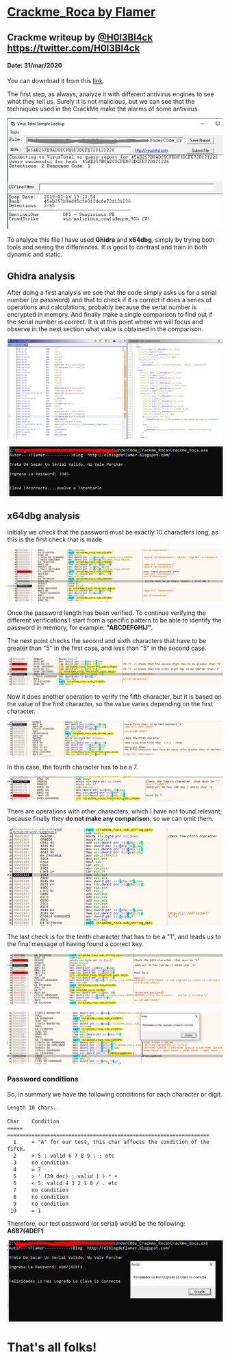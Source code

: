 # [Crackme_Roca by Flamer](https://underc0de.org/foro/ingenieria-inversa/crackme_roca-by-flamer/)


## Crackme writeup by [@H0l3Bl4ck](https://twitter.com/H0l3Bl4ck) https://twitter.com/H0l3Bl4ck
#### Date: 31/mar/2020 

You can download it from this [link](CrackMe_Roca.zip). 

The first step, as always, analyze it with different antivirus engines to see what they tell us. Surely it is not malicious, but we can see that the techniques used in the CrackMe make the alarms of some antivirus.

![crackme_000](Crackme_Roca_00.png "Virus Total") 

To analyze this file I have used **Ghidra** and **x64dbg**, simply by trying both tools and seeing the differences. It is good to contrast and train in both dynamic and static.

## Ghidra analysis

After doing a first analysis we see that the code simply asks us for a serial number (or password) and that to check if it is correct it does a series of operations and calculations, probably because the serial number is encrypted in memory. And finally make a single comparison to find out if the serial number is correct. It is at this point where we will focus and observe in the next section what value is obtained in the comparison.

![crackme_001](Crackme_Roca_01.png "Ghidra") 

![crackme_002](Crackme_Roca_02.png "Ghidra")


## x64dbg analysis

Initially we check that the password must be exactly 10 characters long, as this is the first check that is made.

![crackme_003](Crackme_Roca_03.png "String 10 chars")

Once the password length has been verified. To continue verifying the different verifications I start from a specific pattern to be able to identify the password in memory, for example: **"ABCDEFGHIJ"**.

The next point checks the second and sixth characters that have to be greater than "5" in the first case, and less than "5" in the second case.

![crackme_004](Crackme_Roca_04.png "check second and sixth digit")

Now it does another operation to verify the fifth character, but it is based on the value of the first character, so the value varies depending on the first character.

![crackme_005](Crackme_Roca_05.png "check fifth char")

In this case, the fourth character has to be a 7.

![crackme_006](Crackme_Roca_06.png "check fourth char")

There are operations with other characters, which I have not found relevant, because finally they **do not make any comparison**, so we can omit them.

![crackme_007](Crackme_Roca_07.png "no cmp")

The last check is for the tenth character that has to be a "1", and leads us to the final message of having found a correct key.

![crackme_008](Crackme_Roca_08.png "final check")

![crackme_009](Crackme_Roca_09.png "correct key")


### Password conditions

So, in summary we have the following conditions for each character or digit.

	Length 10 chars.
	
	Char	Condition
	=====	==================================================================
	  1     = "A" for our test, this char affects the condition of the fifth.
      2     > 5 : valid 6 7 8 9 : ; etc
	  3     no condition
	  4     = 7 
	  5     > ' (39 dec) : valid ( ) * +
	  6     < 5: valid 4 3 2 1 0 / . etc 
	  7     no condition
	  8     no condition
	  9     no condition
	 10     = 1


Therefore, our test password (or serial) would be the following: **A6B7(4DEF1**

![crackme_010](Crackme_Roca_10.png "test key")


# That's all folks!


